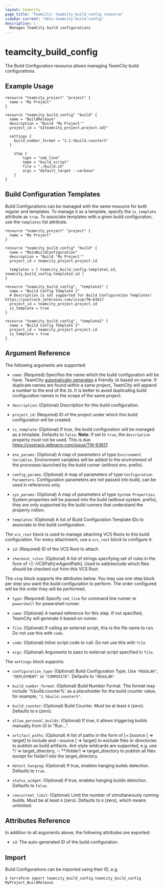 ```yaml
---
layout: teamcity
page_title: "TeamCity: teamcity_build_config resource"
sidebar_current: "docs-teamcity-build-config"
description: |-
  Manages TeamCity build configurations
---
```


# teamcity\_build\_config

The Build Configuration resource allows managing TeamCity build configurations.

## Example Usage

```hcl
resource "teamcity_project" "project" {
  name = "My Project"
}

resource "teamcity_build_config" "build" {
  name = "BuildRelease"
  description = "Build 'My Project'"
  project_id = "${teamcity_project.project.id}"

  settings {
    build_number_format = "1.2.%build.counter%"
  }

	step {
		type = "cmd_line"
		name = "build_script"
		file = "./build.sh"
		args = "default_target --verbose"
	}
}
```

## Build Configuration Templates
Build Configurations can be managed with the same resource for both regular and templates.
To manage it as a template, specify the `is_template` attribute as `true`.
To associate templates with a given build configuration, use the `templates` list attribute.

```hcl
resource "teamcity_project" "project" {
  name = "My Project"
}

resource "teamcity_build_config" "build" {
  name = "MainBuildConfiguration"
  description = "Build 'My Project'"
  project_id = teamcity_project.project.id

  templates = [ teamcity_build_config.template1.id, teamcity_build_config.template2.id ]
}

resource "teamcity_build_config", "template1" {
  name = "Build Config Template 1"
  # Description is not supported for Build Configuration Templates! https://youtrack.jetbrains.com/issue/TW-63617
  project_id = teamcity_project.project.id
  is_template = true
}

resource "teamcity_build_config", "template2" {
  name = "Build Config Template 2"
  project_id = teamcity_project.project.id
  is_template = true
}
```

## Argument Reference

The following arguments are supported:

* `name`: (Required) Specifies the name which the build configuration will be have. TeamCity [automatically generates](https://confluence.jetbrains.com/display/TCD18/Identifier) a friendly `ID`  based on name. If duplicate names are found within a same project, TeamCity will append a number to the end of the `ID`. It is better to avoid duplicating build configuration names in the scope of the same project.

* `description`: (Optional) Description for this build configuration.

* `project_id`: (Required) ID of the project under which this build configuration will be created.

* `is_template`: (Optional) If true, the build configuration will be managed as a template. Defaults to `false`. **Note**: If set to `true`, the `description` property must not be used. This is due https://youtrack.jetbrains.com/issue/TW-63617. 

* `env_params`: (Optional) A map of parameters of type `Environment Variables`. Environment variables will be added to the environment of the processes launched by the build runner (without env. prefix).

* `config_params`: (Optional) A map of parameters of type `Configuration Parameters`. Configuration parameters are not passed into build, can be used in references only.

* `sys_params`: (Optional) A map of parameters of type `System Properties`. System properties will be passed into the build (without system. prefix), they are only supported by the build runners that understand the property notion.

* `templates`: (Optional) A list of Build Configuration Template IDs to associate to this build configuration.

The `vcs_root` block is used to manage attaching VCS Roots to this build configuration. For every attachment, use a `vcs_root` block to configure it:

* `id`: (Required) ID of the VCS Root to attach.

* `checkout_rules`: (Optional) A list of strings specifying set of rules in the form of +|-:VCSPath\[\=\>AgentPath\]. Used to add/exclude which files should be checked out from this VCS Root

The `step` block supports the attributes below. You may use one step block per step you want the build configuration to perform. The order configured will be the order they will be performed.

* `type`: (Required) Specify `cmd_line` for command line runner or `powershell` for powershell runner.

* `name`: (Optional) A named reference for this step. If not specified, TeamCity will generate it based on runner.

* `file`: (Optional) If calling an external script, this is the file name to run. Do not use this with `code`.

* `code`: (Optional) Inline script code to call. Do not use this with `file`.

* `args`: (Optional) Arguments to pass to external script specified in `file`.

The `settings` block supports:

* `configuration_type`: (Optional) Build Configuration Type. Use `"REGULAR"`, `"DEPLOYMENT"` or `"COMPOSITE"`. Defaults to `"REGULAR"`

* `build_number_format`: (Optional) Build Number Format. The format may include '%build.counter%' as a placeholder for the build counter value, for example, `"1.%build.counter%"`.

* `build_counter`: (Optional) Build Counter. Must be at least `0` (zero). Defaults to `0` (zero).

* `allow_personal_builds`: (Optional) If true, it allows triggering builds manually from UI in "Run...".

* `artifact_paths`: (Optional) A list of paths in the form of [+:]source [ => target] to include and -:source [ => target] to exclude files or directories to publish as build artifacts. Ant-style wildcards are supported, e.g. use **/* => target_directory, -: **/folder1 => target_directory to publish all files except for folder1 into the target_directory.

* `detect_hanging`: (Optional) If true, enables hanging builds detection. Defaults to `true`.

* `status_widget`: (Optional) If true, enables hanging builds detection. Defaults to `false`.

* `concurrent_limit`: (Optional) Limit the number of simultaneously running builds. Must be at least `0` (zero). Defaults to `0` (zero), which means unlimited.

## Attributes Reference
In addition to all arguments above, the following attributes are exported:

* `id`: The auto-generated ID of the build configuration.

## Import
Build Configurations can be imported using their ID, e.g.

```
$ terraform import teamcity_build_config.teamcity_build_config MyProject_BuildRelease
```
